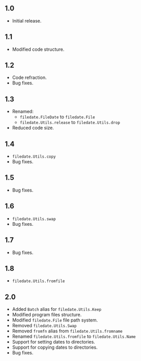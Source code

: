 ## 1.0
- Initial release.

## 1.1
- Modified code structure.

## 1.2
- Code refraction.
- Bug fixes.

## 1.3
- Renamed:
  - `filedate.FileDate` to `filedate.File`
  - `filedate.Utils.release` to `filedate.Utils.drop`
- Reduced code size.

## 1.4
- `filedate.Utils.copy`
- Bug fixes.

## 1.5
- Bug fixes.

## 1.6
- `filedate.Utils.swap`
- Bug fixes.

## 1.7
- Bug fixes.

## 1.8
- `filedate.Utils.fromfile`

## 2.0
- Added `Batch` alias for `filedate.Utils.Keep`
- Modified program files structure.
- Modified `filedate.File` file path system.
- Removed `filedate.Utils.Swap`
- Removed `fromfn` alias from `filedate.Utils.fromname`
- Renamed `filedate.Utils.fromfile` to `filedate.Utils.Name`
- Support for setting dates to directories.
- Support for copying dates to directories.
- Bug fixes.